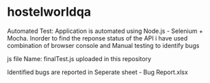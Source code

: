 # hostelworldqa


Automated Test: Application is automated using Node.js - Selenium + Mocha.
Inorder to find the reponse status of the API i have used combination of browser console and Manual testing to identify bugs

js file Name: finalTest.js uploaded in this repository

Identified bugs are reported in Seperate sheet - Bug Report.xlsx
